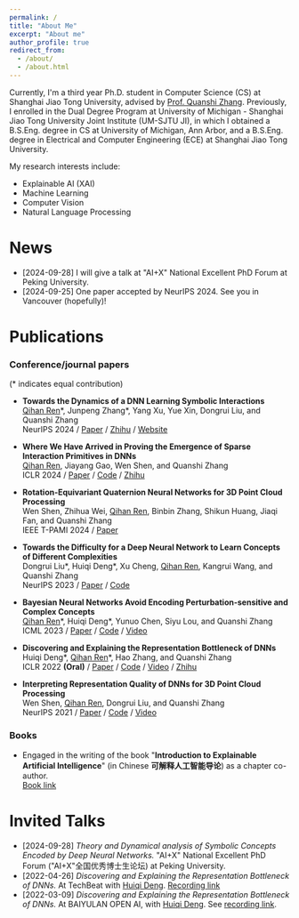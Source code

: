 ```yaml
---
permalink: /
title: "About Me"
excerpt: "About me"
author_profile: true
redirect_from: 
  - /about/
  - /about.html
---
```



Currently, I'm a third year Ph.D. student in Computer Science (CS) at Shanghai Jiao Tong University, advised by [Prof. Quanshi Zhang](http://qszhang.com). Previously, I enrolled in the Dual Degree Program at University of Michigan - Shanghai Jiao Tong University Joint Institute (UM-SJTU JI), in which I obtained a B.S.Eng. degree in CS at University of Michigan, Ann Arbor, and a B.S.Eng. degree in Electrical and Computer Engineering (ECE) at Shanghai Jiao Tong University.

My research interests include:
- Explainable AI (XAI)
- Machine Learning
- Computer Vision
- Natural Language Processing


News
======
- [2024-09-28] I will give a talk at "AI+X" National Excellent PhD Forum at Peking University.
- [2024-09-25] One paper accepted by NeurIPS 2024. See you in Vancouver (hopefully)!



Publications
======
### Conference/journal papers

(* indicates equal contribution)

* **Towards the Dynamics of a DNN Learning Symbolic Interactions**  
    <u>Qihan Ren</u>\*, Junpeng Zhang\*, Yang Xu, Yue Xin, Dongrui Liu, and Quanshi Zhang  
    NeurIPS 2024 / [Paper](https://arxiv.org/abs/2407.19198) / [Zhihu](https://zhuanlan.zhihu.com/p/711281443) / [Website](https://sjtu-xai-lab.github.io/InteractionDynamics/)

* **Where We Have Arrived in Proving the Emergence of Sparse Interaction Primitives in DNNs**  
    <u>Qihan Ren</u>, Jiayang Gao, Wen Shen, and Quanshi Zhang  
    ICLR 2024 / [Paper](https://openreview.net/forum?id=3pWSL8My6B) / [Code](https://github.com/sjtu-xai-lab/interaction-sparsity) / [Zhihu](https://zhuanlan.zhihu.com/p/693747946)

* **Rotation-Equivariant Quaternion Neural Networks for 3D Point Cloud Processing**  
    Wen Shen, Zhihua Wei, <u>Qihan Ren</u>, Binbin Zhang, Shikun Huang, Jiaqi Fan, and Quanshi Zhang  
    IEEE T-PAMI 2024 / [Paper](https://ieeexplore.ieee.org/abstract/document/10384563)

* **Towards the Difficulty for a Deep Neural Network to Learn Concepts of Different Complexities**  
    Dongrui Liu\*, Huiqi Deng\*, Xu Cheng, <u>Qihan Ren</u>, Kangrui Wang, and Quanshi Zhang  
    NeurIPS 2023 / [Paper](https://openreview.net/forum?id=mZ3hnyL9bS) / [Code](https://github.com/sjtu-xai-lab/Learn)

* **Bayesian Neural Networks Avoid Encoding Perturbation-sensitive and Complex Concepts**  
    <u>Qihan Ren</u>\*, Huiqi Deng\*, Yunuo Chen, Siyu Lou, and Quanshi Zhang  
    ICML 2023 / [Paper](https://openreview.net/forum?id=UkG4Nn634P) / [Code](https://github.com/sjtu-xai-lab/BNN-concepts) / [Video](https://icml.cc/virtual/2023/poster/24385)

* **Discovering and Explaining the Representation Bottleneck of DNNs**  
    Huiqi Deng\*, <u>Qihan Ren</u>\*, Hao Zhang, and Quanshi Zhang  
    ICLR 2022 **(Oral)** / [Paper](https://openreview.net/forum?id=iRCUlgmdfHJ) / [Code](https://github.com/Nebularaid2000/bottleneck) / [Video](https://iclr.cc/virtual/2022/oral/6623) / [Zhihu](https://zhuanlan.zhihu.com/p/422420088)

* **Interpreting Representation Quality of DNNs for 3D Point Cloud Processing**   
    Wen Shen, <u>Qihan Ren</u>, Dongrui Liu, and Quanshi Zhang  
    NeurIPS 2021 / [Paper](https://arxiv.org/abs/2111.03549) / [Code](https://github.com/ada-shen/Interpret_quality) / [Video](https://nips.cc/virtual/2021/poster/27421)


### Books

* Engaged in the writing of the book "**Introduction to Explainable Artificial Intelligence**" (in Chinese **可解释人工智能导论**) as a chapter co-author.   
    [Book link](https://item.jd.com/13700578.html) 



Invited Talks
======
* [2024-09-28] _Theory and Dynamical analysis of Symbolic Concepts Encoded by Deep Neural Networks._ "AI+X" National Excellent PhD Forum ("AI+X"全国优秀博士生论坛) at Peking University.
* [2022-04-26] _Discovering and Explaining the Representation Bottleneck of DNNs._ At TechBeat with [Huiqi Deng](https://huiqideng1.netlify.app/). [Recording link](https://www.techbeat.net/talk-info?id=657)
* [2022-03-09] _Discovering and Explaining the Representation Bottleneck of DNNs._ At BAIYULAN OPEN AI, with [Huiqi Deng](https://huiqideng1.netlify.app/). See [recording link](https://www.slidestalk.com/Baiyulan/85933?video).
